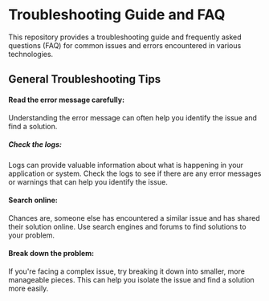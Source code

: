 # Troubleshooting Guide and FAQ

This repository provides a troubleshooting guide and frequently asked questions (FAQ) for common issues and errors encountered in various technologies.

## General Troubleshooting Tips
#### Read the error message carefully: 
Understanding the error message can often help you identify the issue and find a solution.

##### Check the logs: 
Logs can provide valuable information about what is happening in your application or system. Check the logs to see if there are any error messages or warnings that can help you identify the issue.

#### Search online: 
Chances are, someone else has encountered a similar issue and has shared their solution online. Use search engines and forums to find solutions to your problem.

#### Break down the problem: 
If you're facing a complex issue, try breaking it down into smaller, more manageable pieces. This can help you isolate the issue and find a solution more easily.
